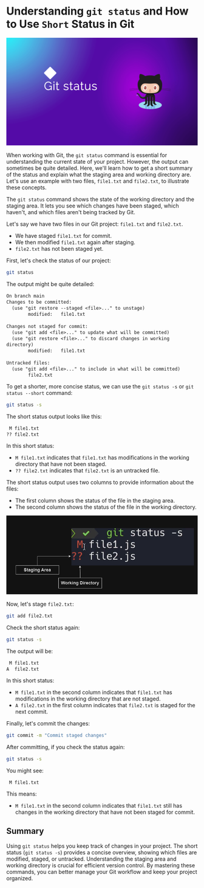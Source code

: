 # Understanding `git status` and How to Use `Short` Status in Git

![Logo](git-states.png)

When working with Git, the `git status` command is essential for understanding the current state of your project. However, the output can sometimes be quite detailed. Here, we'll learn how to get a short summary of the status and explain what the staging area and working directory are. Let's use an example with two files, `file1.txt` and `file2.txt`, to illustrate these concepts.

The `git status` command shows the state of the working directory and the staging area. It lets you see which changes have been staged, which haven't, and which files aren't being tracked by Git.

Let's say we have two files in our Git project: `file1.txt` and `file2.txt`.

- We have staged `file1.txt` for commit.
- We then modified `file1.txt` again after staging.
- `file2.txt` has not been staged yet.

First, let's check the status of our project:

```bash
git status
```

The output might be quite detailed:

```plaintext
On branch main
Changes to be committed:
  (use "git restore --staged <file>..." to unstage)
        modified:   file1.txt

Changes not staged for commit:
  (use "git add <file>..." to update what will be committed)
  (use "git restore <file>..." to discard changes in working directory)
        modified:   file1.txt

Untracked files:
  (use "git add <file>..." to include in what will be committed)
        file2.txt
```

To get a shorter, more concise status, we can use the `git status -s` or `git status --short` command:

```bash
git status -s
```

The short status output looks like this:

```plaintext
 M file1.txt
?? file2.txt
```

In this short status:

- `M file1.txt` indicates that `file1.txt` has modifications in the working directory that have not been staged.
- `?? file2.txt` indicates that `file2.txt` is an untracked file.

The short status output uses two columns to provide information about the files:

- The first column shows the status of the file in the staging area.
- The second column shows the status of the file in the working directory.

![short](git-short-status.PNG)

Now, let's stage `file2.txt`:

```bash
git add file2.txt
```

Check the short status again:

```bash
git status -s
```

The output will be:

```plaintext
 M file1.txt
A  file2.txt
```

In this short status:

- `M file1.txt` in the second column indicates that `file1.txt` has modifications in the working directory that are not staged.
- `A file2.txt` in the first column indicates that `file2.txt` is staged for the next commit.

Finally, let's commit the changes:

```bash
git commit -m "Commit staged changes"
```

After committing, if you check the status again:

```bash
git status -s
```

You might see:

```plaintext
 M file1.txt
```

This means:

- `M file1.txt` in the second column indicates that `file1.txt` still has changes in the working directory that have not been staged for commit.


## Summary
Using `git status` helps you keep track of changes in your project. The short status (`git status -s`) provides a concise overview, showing which files are modified, staged, or untracked. Understanding the staging area and working directory is crucial for efficient version control. By mastering these commands, you can better manage your Git workflow and keep your project organized.

